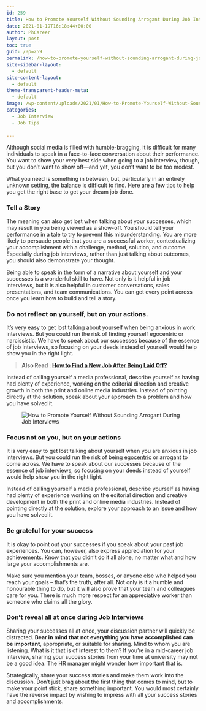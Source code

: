 ```yaml
---
id: 259
title: How to Promote Yourself Without Sounding Arrogant During Job Interviews
date: 2021-01-19T16:18:44+00:00
author: PhCareer
layout: post
toc: true
guid: /?p=259
permalink: /how-to-promote-yourself-without-sounding-arrogant-during-job-interviews/
site-sidebar-layout:
  - default
site-content-layout:
  - default
theme-transparent-header-meta:
  - default
image: /wp-content/uploads/2021/01/How-to-Promote-Yourself-Without-Sounding-Arrogant-During-Job-Interviews.jpg
categories:
  - Job Interview
  - Job Tips

---
```

Although social media is filled with humble-bragging, it is difficult for many individuals to speak in a face-to-face conversation about their performance. You want to show your very best side when going to a job interview, though, but you don&#8217;t want to show off—and yet, you don&#8217;t want to be too modest.

What you need is something in between, but, particularly in an entirely unknown setting, the balance is difficult to find. Here are a few tips to help you get the right base to get your dream job done.

### Tell a Story

The meaning can also get lost when talking about your successes, which may result in you being viewed as a show-off. You should tell your performance in a tale to try to prevent this misunderstanding. You are more likely to persuade people that you are a successful worker, contextualizing your accomplishment with a challenge, method, solution, and outcome. Especially during job interviews, rather than just talking about outcomes, you should also demonstrate your thought.

Being able to speak in the form of a narrative about yourself and your successes is a wonderful skill to have. Not only is it helpful in job interviews, but it is also helpful in customer conversations, sales presentations, and team communications. You can get every point across once you learn how to build and tell a story.

### Do not reflect on yourself, but on your actions.

It&#8217;s very easy to get lost talking about yourself when being anxious in work interviews. But you could run the risk of finding yourself egocentric or narcissistic. We have to speak about our successes because of the essence of job interviews, so focusing on your deeds instead of yourself would help show you in the right light.

<blockquote class="wp-block-quote">
  <p>
    <strong>Also Read : <a href="/how-to-find-a-new-job-after-being-laid-off/">How to Find a New Job After Being Laid Off?</a></strong>
  </p>
</blockquote>

Instead of calling yourself a media professional, describe yourself as having had plenty of experience, working on the editorial direction and creative growth in both the print and online media industries. Instead of pointing directly at the solution, speak about your approach to a problem and how you have solved it.

<div class="wp-block-image">
  <figure class="aligncenter size-large"><img loading="lazy" width="625" height="452" src="/wp-content/uploads/2021/01/job-interview.jpg" alt="How to Promote Yourself Without Sounding Arrogant During Job Interviews" class="wp-image-260" srcset="/wp-content/uploads/2021/01/job-interview.jpg 625w, /wp-content/uploads/2021/01/job-interview-300x217.jpg 300w" sizes="(max-width: 625px) 100vw, 625px" /></figure>
</div>

### Focus not on you, but on your actions

It is very easy to get lost talking about yourself when you are anxious in job interviews. But you could run the risk of being [egocentric](https://www.google.com/search?q=egocentric) or arrogant to come across. We have to speak about our successes because of the essence of job interviews, so focusing on your deeds instead of yourself would help show you in the right light.

Instead of calling yourself a media professional, describe yourself as having had plenty of experience working on the editorial direction and creative development in both the print and online media industries. Instead of pointing directly at the solution, explore your approach to an issue and how you have solved it.

### Be grateful for your success

It is okay to point out your successes if you speak about your past job experiences. You can, however, also express appreciation for your achievements. Know that you didn&#8217;t do it all alone, no matter what and how large your accomplishments are.

Make sure you mention your team, bosses, or anyone else who helped you reach your goals &#8211; that&#8217;s the truth, after all. Not only is it a humble and honourable thing to do, but it will also prove that your team and colleagues care for you. There is much more respect for an appreciative worker than someone who claims all the glory.

### Don&#8217;t reveal all at once during Job Interviews

Sharing your successes all at once, your discussion partner will quickly be distracted. **Bear in mind that not everything you have accomplished can be important**, appropriate, or suitable for sharing. Mind to whom you are listening. What is it that is of interest to them? If you&#8217;re in a mid-career job interview, sharing your success stories from your time at university may not be a good idea. The HR manager might wonder how important that is.

Strategically, share your success stories and make them work into the discussion. Don&#8217;t just brag about the first thing that comes to mind, but to make your point stick, share something important. You would most certainly have the reverse impact by wishing to impress with all your success stories and accomplishments.
